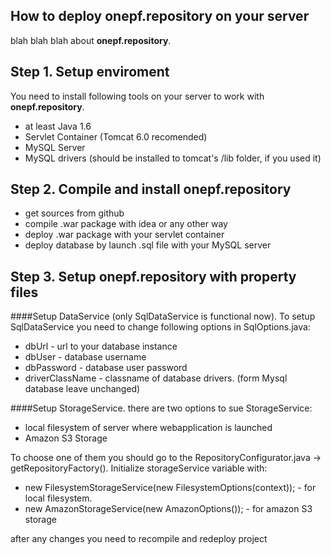 How to deploy onepf.repository on your server
-------------

blah blah blah about **onepf.repository**.

Step 1. Setup enviroment 
-------------
You need to install following tools on your server to work with **onepf.repository**. 

- at least Java 1.6
- Servlet Container (Tomcat 6.0 recomended)
- MySQL Server
- MySQL drivers (should be installed to tomcat's /lib folder, if you used it)

Step 2. Compile and install onepf.repository 
-------------
- get sources from github
- compile .war package with idea or any other way
- deploy .war package with your servlet container
- deploy database by launch .sql file with your MySQL server


Step 3. Setup onepf.repository with property files
-------------
####Setup DataService (only SqlDataService is functional now).
To setup SqlDataService you need to change following options in SqlOptions.java:

- dbUrl - url to your database instance
- dbUser - database username
- dbPassword - database user password
- driverClassName - classname of database drivers. (form Mysql database leave unchanged)

####Setup StorageService.
there are two options to sue StorageService:

- local filesystem of server where webapplication is launched 
- Amazon S3 Storage

To choose one of them you should go to the RepositoryConfigurator.java -> getRepositoryFactory(). Initialize storageService variable with:

- new FilesystemStorageService(new FilesystemOptions(context)); - for local filesystem.
- new AmazonStorageService(new AmazonOptions()); - for amazon S3 storage

after any changes you need to recompile and redeploy project




